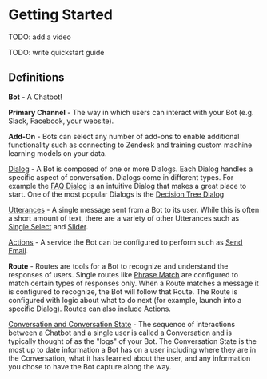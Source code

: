 # Getting Started

TODO: add a video

TODO: write quickstart guide

## Definitions

**Bot** - A Chatbot!

**Primary Channel** - The way in which users can interact with your Bot (e.g. Slack, Facebook, your website).

**Add-On** - Bots can select any number of add-ons to enable additional functionality such as connecting to Zendesk and training custom machine learning models on your data.

[Dialog](./dialogs) - A Bot is composed of one or more Dialogs.  Each Dialog handles a specific aspect of conversation.  Dialogs come in different types.  For example the [FAQ Dialog](./dialogs/faq) is an intuitive Dialog that makes a great place to start.  One of the most popular Dialogs is the [Decision Tree Dialog](./dialogs/decision-tree/)

[Utterances](./utterances) - A single message sent from a Bot to its user.  While this is often a short amount of text, there are a variety of other Utterances such as [Single Select](./utterances/single-select) and [Slider](./utterances/slider).

[Actions](./actions/) - A service the Bot can be configured to perform such as [Send Email](./actions/send/email).

**Route** - Routes are tools for a Bot to recognize and understand the responses of users.  Single routes like [Phrase Match](./routes/basic/phrase) are configured to match certain types of responses only.  When a Route matches a message it is configured to recognize, the Bot will follow that Route.  The Route is configured with logic about what to do next (for example, launch into a specific Dialog).  Routes can also include Actions.

[Conversation and Conversation State](./conversations) - The sequence of interactions between a Chatbot and a single user is called a Conversation and is typically thought of as the "logs" of your Bot.  The Conversation State is the most up to date information a Bot has on a user including where they are in the Conversation, what it has learned about the user, and any information you chose to have the Bot capture along the way.

